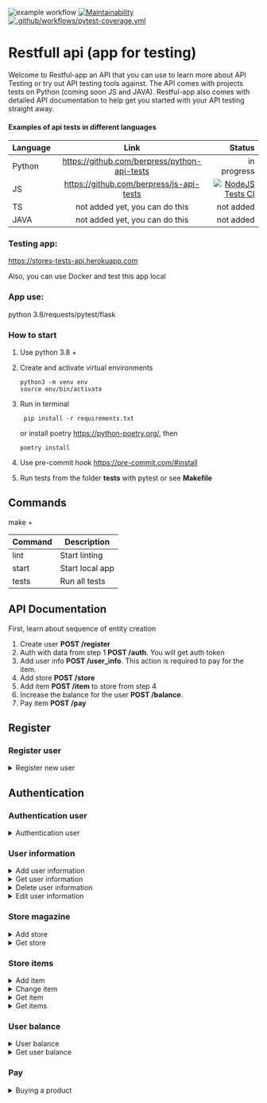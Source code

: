 ![example workflow](https://github.com/berpress/flask-restful-api/actions/workflows/tests.yml/badge.svg)
[![Maintainability](https://api.codeclimate.com/v1/badges/f0089622634b09f251e9/maintainability)](https://codeclimate.com/github/berpress/flask-restful-api/maintainability)
[![.github/workflows/pytest-coverage.yml](https://github.com/berpress/flask-restful-api/actions/workflows/pytest-coverage.yml/badge.svg)](https://github.com/berpress/flask-restful-api/actions/workflows/pytest-coverage.yml)
# Restfull api (app for testing)
Welcome to Restful-app an API that you can use to learn more about API Testing or try out API testing tools against.
The API comes with projects tests on Python (coming soon JS and JAVA).
Restful-app also comes with detailed API documentation to help get you started with your API testing straight away.

#### Examples of api tests in different languages
| Language      | Link           | Status  |
| ------------- |:-------------:| -----:|
| Python      | https://github.com/berpress/python-api-tests |in progress |
| JS      |  https://github.com/berpress/js-api-tests|[![NodeJS Tests CI](https://github.com/berpress/js-api-tests/actions/workflows/tests.yml/badge.svg)](https://github.com/berpress/js-api-tests/actions/workflows/tests.yml) |
| TS |not added yet, you can do this |not added|
| JAVA |not added yet, you can do this|not added|

### Testing app:
https://stores-tests-api.herokuapp.com

Also, you can use Docker and test this app local

### App use:
python 3.8/requests/pytest/flask

### How to start
1. Use python 3.8 +
2. Create and activate virtual environments
    ```buildoutcfg
    python3 -m venv env
   source env/bin/activate
    ```
3. Run in terminal
   ```buildoutcfg
    pip install -r requirements.txt
    ```
   or install poetry https://python-poetry.org/, then
    ```buildoutcfg
    poetry install
    ```

4. Use pre-commit hook https://pre-commit.com/#install
5. Run tests from the folder **tests** with pytest or see **Makefile**
## Commands

make +

Command | Description
------------ | -------------
lint |  Start linting
start | Start local app
tests | Run all tests

## API Documentation

First, learn about  sequence of entity creation
1. Create user **POST /register**
2. Auth with data from step 1 **POST /auth**. You will get auth token
3. Add user info **POST /user_info**. This action is required to pay for the item.
4. Add store **POST /store**
5. Add item **POST /item** to store from step 4
6. Increase the balance for the user **POST /balance**.
7. Pay item **POST /pay**


## Register
### Register user

<details>
<summary>Register new user</summary>

<span style="color:green">**POST**</span>
   ```buildoutcfg
    https://stores-tests-api.herokuapp.com/register
   ```
Example
   ```buildoutcfg
  curl -X POST
  https://stores-tests-api.herokuapp.com/register \
  -H 'Content-Type: application/json' \
  -d '{
    "username" : "admin",
    "password" : "Password11"
}'
```

**Body**

Field | Type |Description
------------ | -------------| -------------
password | str | Make a user password
username | str | Make a user username

**Response**

**Status code 201**

   ```buildoutcfg
    {'message': 'User created successfully.', 'uuid': 1}
   ```

Field | Type |Description
------------ | -------------| -------------
message | str | Success message
uuid | str | user uuid

</details>


## Authentication
### Authentication user

<details>
  <summary>Authentication user</summary>

   <span style="color:green">**POST**</span>
   ```buildoutcfg
    https://stores-tests-api.herokuapp.com/auth
   ```
Example
   ```buildoutcfg
  curl -X POST
  https://stores-tests-api.herokuapp.com/auth \
  -H 'Content-Type: application/json' \
  -d '{
    "username" : "admin",
    "password" : "Password11"
}'
```

**Body**

Field | Type |Description
------------ | -------------| -------------
password | str | User password
username | str |User username

**Response**

**Status code 200**

   ```buildoutcfg
    '{"access_token":"eyJ0eXAiOiJKV1QiLCJhbGciOiJIUzI1NiJ9..."}'
   ```

Field | Type |Description
------------ | -------------| -------------
access_token | str | Access token

</details>

### User information

<details>
  <summary>Add user information</summary>

   <span style="color:green">**POST**</span>
   ```buildoutcfg
    https://stores-tests-api.herokuapp.com/user_info/{user_id}
   ```
Example
   ```buildoutcfg
  curl -X POST
  https://stores-tests-api.herokuapp.com/user_info/1 \
  -H 'Content-Type: application/json' \
  -d '{
        "phone": "122434",
        "email": "test@test.com",
        "address": {
            "city": "Kazan",
            "street": "Limonova",
            "home_number": "11"
            },
    }'
```

**Body**

Field | Type |Description
------------ | -------------| -------------
phone | str | User phone
email | str |User email
address | Object |Address object
address/city | str | User city
address/street | str |User street
address/home_number | str |User home number



**Response**

**Status code 200**

   ```buildoutcfg
    {"message":"User info created successfully."}
   ```

Field | Type |Description
------------ | -------------| -------------
message | str | Result user info action

</details>

<details>
  <summary>Get user information</summary>

   <span style="color:green">**GET**</span>
   ```buildoutcfg
    https://stores-tests-api.herokuapp.com/user_info/{user_id}
   ```
Example
   ```buildoutcfg
  curl -X GET
  https://stores-tests-api.herokuapp.com/user_info/1 \
  -H 'Content-Type: application/json' \'
```



**Response**

**Status code 200**

   ```buildoutcfg
    {'city': 'NY', 'street': 'Louge street', 'userID': 1, 'phone': '77777', 'email': 'name@test.com'}
   ```

Field | Type |Description
------------ | -------------| -------------
city | str | User city
street | str | User street
phone | str | User phone
email | str | User email


</details>

<details>
  <summary>Delete user information</summary>

   <span style="color:green">**DELETE**</span>
   ```buildoutcfg
    https://stores-tests-api.herokuapp.com/user_info/{user_id}
   ```
Example
   ```buildoutcfg
  curl -X DELETE
  https://stores-tests-api.herokuapp.com/auth \
  -H 'Content-Type: application/json' \
```



**Response**

**Status code 200**

   ```buildoutcfg
    {"message":"User info deleted."}
   ```

Field | Type |Description
------------ | -------------| -------------
message | str | Result user info action

</details>

<details>
  <summary>Edit user information</summary>

   <span style="color:green">**PUT**</span>
   ```buildoutcfg
    https://stores-tests-api.herokuapp.com/user_info/{user_id}
   ```
Example
   ```buildoutcfg
  curl -X PUT
  https://stores-tests-api.herokuapp.com/auth \
  -H 'Content-Type: application/json' \
  -d '{
        "phone": "122434",
        "email": "test@test.com",
        "address": {
            "city": "Kazan",
            "street": "Limonova",
            "home_number": "11"
            },
    }'
```

**Body**

Field | Type |Description
------------ | -------------| -------------
phone | str | User phone
email | str |User email
address | Object |Address object
address/city | str | User city
address/street | str |User street
address/home_number | str |User home number



**Response**

**Status code 200**

   ```buildoutcfg
    {'city': 'NY', 'street': 'Louge street', 'userID': 1, 'phone': '77777', 'email': 'name@test.com'}
   ```

Field | Type |Description
------------ | -------------| -------------
city | str | User city
street | str | User street
phone | str | User phone
email | str | User email

</details>

### Store magazine

<details>
  <summary>Add store</summary>

   <span style="color:green">**POST**</span>
   ```buildoutcfg
    https://stores-tests-api.herokuapp.com/store/{name_store}
   ```
Example
   ```buildoutcfg
  curl -X POST
  https://stores-tests-api.herokuapp.com/store/cars \
  -H 'Content-Type: application/json' \
```

**Response**

**Status code 200**

   ```buildoutcfg
    {"name": "cars", "items": []}
   ```

Field | Type |Description
------------ | -------------| -------------
name | str | Store name
items | list | List of store items


</details>

<details>
  <summary>Get store</summary>

   <span style="color:green">**GET**</span>
   ```buildoutcfg
    https://stores-tests-api.herokuapp.com/store/{name_store}
   ```
Example
   ```buildoutcfg
  curl -X POST
  https://stores-tests-api.herokuapp.com/store/cars \
  -H 'Content-Type: application/json' \
```

**Response**

**Status code 200**

   ```buildoutcfg
    {"name": "cars", "items": []}
   ```

Field | Type |Description
------------ | -------------| -------------
name | str | Store name
items | list | List of store items


</details>

### Store items

<details>
  <summary>Add item</summary>

   <span style="color:green">**POST**</span>
   ```buildoutcfg
    https://stores-tests-api.herokuapp.com/item/{name_item}
   ```
Example
   ```buildoutcfg
  curl -X POST
  https://stores-tests-api.herokuapp.com/item/bmw \
  -H 'Content-Type: application/json' \
  -d '{
        "price": 2000,
        "store_id": 1
      }'
```

**Body**

Field | Type |Description
------------ | -------------| -------------
price | int | Item price
store_id | int | Store id

**Response**

**Status code 200**

   ```buildoutcfg
    {"name": "cars", "items": []}
   ```

Field | Type |Description
------------ | -------------| -------------
name | str | Store name
items | list | List of store items


</details>

<details>
  <summary>Change item</summary>

   <span style="color:green">**PUT**</span>
   ```buildoutcfg
    https://stores-tests-api.herokuapp.com/item/{name_item}
   ```
Example
   ```buildoutcfg
  curl -X PUT
  https://stores-tests-api.herokuapp.com/item/bmw \
  -H 'Content-Type: application/json' \
   -d '{
        "price": 2000,
        "store_id": 1
    }'
```

**Body**

Field | Type |Description
------------ | -------------| -------------
price | int | Item price
store_id | int | Store id

**Response**

**Status code 200**

   ```buildoutcfg
    {"name": "bmw", "price": 1947.0, "itemID": 1}
   ```

Field | Type |Description
------------ | -------------| -------------
name | str | Item name
price | int | Item price
itemID | int | Item id

</details>

<details>
  <summary>Get item</summary>

   <span style="color:green">**GET**</span>
   ```buildoutcfg
    https://stores-tests-api.herokuapp.com/item/{name_item}
   ```
Example
   ```buildoutcfg
  curl -X GET
  https://stores-tests-api.herokuapp.com/item/bmw \
  -H 'Content-Type: application/json' \
```

**Response**

**Status code 200**

   ```buildoutcfg
    {"name": "bmw", "price": 1947.0, "itemID": 1}
   ```

Field | Type |Description
------------ | -------------| -------------
name | str | Item name
price | int | Item price
itemID | int | Item id
</details>

<details>
  <summary>Get items</summary>

   <span style="color:green">**GET**</span>
   ```buildoutcfg
    https://stores-tests-api.herokuapp.com/items
   ```
Example
   ```buildoutcfg
  curl -X GET
  https://stores-tests-api.herokuapp.com/items
  -H 'Content-Type: application/json' \
```

**Response**

**Status code 200**

   ```buildoutcfg
    [{"name": "bmw", "price": 1947.0, "itemID": 1}]
   ```

Field | Type |Description
------------ | -------------| -------------
name | str | Item name
price | int | Item price
itemID | int | Item id

</details>

### User balance

<details>
<summary>User balance</summary>

<span style="color:green">**POST**</span>
   ```buildoutcfg
    https://stores-tests-api.herokuapp.com/balance/{user_id}
   ```
Example
   ```buildoutcfg
  curl -X POST
  https://stores-tests-api.herokuapp.com/balance/1 \
  -H 'Content-Type: application/json' \
  -d '{
    "balance" : 2000,
}'
```

**Body**

Field | Type |Description
------------ | -------------| -------------
balance | int | Add money for user

**Response**

**Status code 201**

   ```buildoutcfg
   {"message": "User balance has been updated. New balance is 4106.0"}
   ```

Field | Type |Description
------------ | -------------| -------------
message | str | Success message

</details>

<details>
<summary>Get user balance</summary>

<span style="color:green">**GET**</span>
   ```buildoutcfg
    https://stores-tests-api.herokuapp.com/balance/{user_id}
   ```
Example
   ```buildoutcfg
  curl -X GET
  https://stores-tests-api.herokuapp.com/balance/1 \
  -H 'Content-Type: application/json' \
```

**Response**

**Status code 200**

   ```buildoutcfg
   {"message": "User balance has been updated. New balance is 4106.0"}
   ```

Field | Type |Description
------------ | -------------| -------------
message | str | Success message

</details>

### Pay

<details>
<summary>Buying a product</summary>

<span style="color:green">**POST**</span>
   ```buildoutcfg
    https://stores-tests-api.herokuapp.com/pay/{user_id}
   ```
Example
   ```buildoutcfg
  curl -X POST
  https://stores-tests-api.herokuapp.com/pay/1 \
  -H 'Content-Type: application/json' \
  -d '{
    "itemId" : 1,
}'
```

**Body**

Field | Type |Description
------------ | -------------| -------------
itemId | int | item id

**Response**

**Status code 200**

   ```buildoutcfg
   {"message": "Payment was successful", "balance": 2159.0, "name": "bmw", "price": 1947.0}
   ```

Field | Type |Description
------------ | -------------| -------------
message | str | Success message
balance | int | New balance
name | str | Name of the purchased product


</details>
